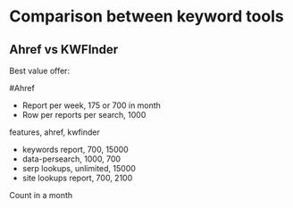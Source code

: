 # Comparison between keyword tools
## Ahref vs KWFInder

Best value offer:

#Ahref
* Report per week, 175 or 700 in month
* Row per reports per search, 1000

features,              ahref,     kwfinder
* keywords report,     700,       15000
* data-persearch,      1000,      700
* serp lookups,        unlimited, 15000
* site lookups report, 700,       2100

Count in a month
